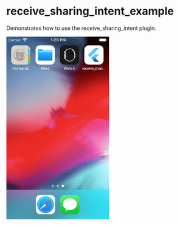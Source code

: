 # receive_sharing_intent_example

Demonstrates how to use the receive_sharing_intent plugin.

![Alt Text](./demo.gif)


